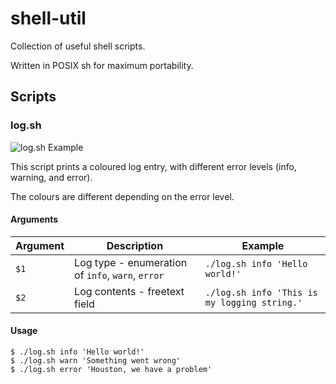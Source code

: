 # shell-util

Collection of useful shell scripts.

Written in POSIX sh for maximum portability.

## Scripts

### log.sh

![log.sh Example](log_sh_demo.png)

This script prints a coloured log entry, with different error levels (info, warning, and error).

The colours are different depending on the error level.

#### Arguments

| Argument | Description                                       | Example                                      |
|----------|---------------------------------------------------|----------------------------------------------|
| `$1`     | Log type - enumeration of `info`, `warn`, `error` | `./log.sh info 'Hello world!'`               |
| `$2`     | Log contents - freetext field                     | `./log.sh info 'This is my logging string.'` |

#### Usage

```shell
$ ./log.sh info 'Hello world!'
$ ./log.sh warn 'Something went wrong'
$ ./log.sh error 'Houston, we have a problem'
```
